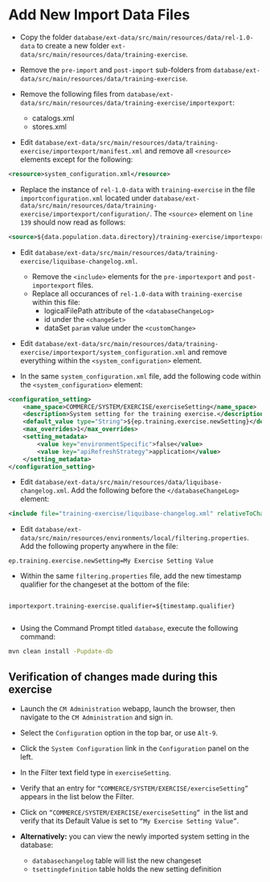 # Add New Import Data Files

* Copy the folder `database/ext-data/src/main/resources/data/rel-1.0-data` to create a new folder `ext-data/src/main/resources/data/training-exercise`.

* Remove the `pre-import` and `post-import` sub-folders from `database/ext-data/src/main/resources/data/training-exercise`.

* Remove the following files from `database/ext-data/src/main/resources/data/training-exercise/importexport`:
    * catalogs.xml
    * stores.xml

* Edit `database/ext-data/src/main/resources/data/training-exercise/importexport/manifest.xml` and remove all `<resource>` elements except for the following:

```xml
<resource>system_configuration.xml</resource>
```

* Replace the instance of `rel-1.0-data` with `training-exercise` in the file `importconfiguration.xml` located under `database/ext-data/src/main/resources/data/training-exercise/importexport/configuration/`. The `<source>` element on `line 139` should now read as follows:

```xml
<source>${data.population.data.directory}/training-exercise/importexport/</source>
```

* Edit `database/ext-data/src/main/resources/data/training-exercise/liquibase-changelog.xml`.
    * Remove the `<include>` elements for the `pre-importexport` and `post-importexport` files.
    * Replace all occurances of `rel-1.0-data` with `training-exercise` within this file:
        * logicalFilePath attribute of the `<databaseChangeLog>`
        * id under the `<changeSet>`
		* dataSet `param` value under the `<customChange>`

* Edit `database/ext-data/src/main/resources/data/training-exercise/importexport/system_configuration.xml` and remove everything within the `<system_configuration>` element.  

* In the same `system_configuration.xml` file, add the following code within the `<system_configuration>` element:

```xml
<configuration_setting>
	<name_space>COMMERCE/SYSTEM/EXERCISE/exerciseSetting</name_space>
	<description>System setting for the training exercise.</description>
	<default_value type="String">${ep.training.exercise.newSetting}</default_value>
	<max_overrides>1</max_overrides>
	<setting_metadata>
		<value key="environmentSpecific">false</value>
		<value key="apiRefreshStrategy">application</value>
	</setting_metadata>
</configuration_setting>
```

* Edit `database/ext-data/src/main/resources/data/liquibase-changelog.xml`.  Add the following before the `</databaseChangeLog>` element:

```xml
<include file="training-exercise/liquibase-changelog.xml" relativeToChangelogFile="true" />
```

* Edit `database/ext-data/src/main/resources/environments/local/filtering.properties`.  Add the following property anywhere in the file:

```
ep.training.exercise.newSetting=My Exercise Setting Value
```

* Within the same `filtering.properties` file, add the new timestamp qualifier for the changeset at the bottom of the file:

```

importexport.training-exercise.qualifier=${timestamp.qualifier}


```

* Using the Command Prompt titled `database`, execute the following command:

```sh
mvn clean install -Pupdate-db
```

## Verification of changes made during this exercise

* Launch the `CM Administration` webapp, launch the browser, then navigate to the `CM Administration` and sign in.

* Select the `Configuration` option in the top bar, or use `Alt-9`.

* Click the `System Configuration` link in the `Configuration` panel on the left.

* In the Filter text field type in `exerciseSetting`.

* Verify that an entry for `“COMMERCE/SYSTEM/EXERCISE/exerciseSetting”` appears in the list below the Filter.

* Click on `“COMMERCE/SYSTEM/EXERCISE/exerciseSetting” `in the list and verify that its Default Value is set to `“My Exercise Setting Value”`.

* **Alternatively:**  you can view the newly imported system setting in the database:

	* `databasechangelog` table will list the new changeset
	* `tsettingdefinition` table holds the new setting definition